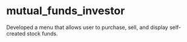 # mutual_funds_investor
Developed a menu that allows user to purchase, sell, and display self-created stock funds.
